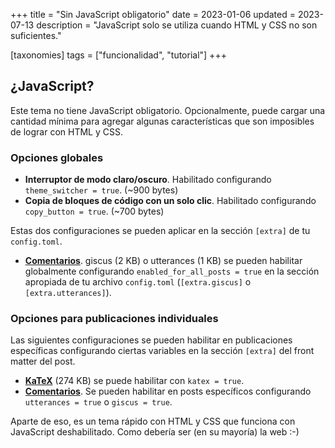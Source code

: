 +++
title = "Sin JavaScript obligatorio"
date = 2023-01-06
updated = 2023-07-13
description = "JavaScript solo se utiliza cuando HTML y CSS no son suficientes."

[taxonomies]
tags = ["funcionalidad", "tutorial"]
+++

## ¿JavaScript?

Este tema no tiene JavaScript obligatorio. Opcionalmente, puede cargar una cantidad mínima para agregar algunas características que son imposibles de lograr con HTML y CSS.

### Opciones globales

- **Interruptor de modo claro/oscuro**. Habilitado configurando `theme_switcher = true`. (~900 bytes)
- **Copia de bloques de código con un solo clic**. Habilitado configurando `copy_button = true`. (~700 bytes)

Estas dos configuraciones se pueden aplicar en la sección `[extra]` de tu `config.toml`.

- [**Comentarios**](@/blog/comments.es.md). giscus (2 KB) o utterances (1 KB) se pueden habilitar globalmente configurando `enabled_for_all_posts = true` en la sección apropiada de tu archivo `config.toml` (`[extra.giscus]` o `[extra.utterances]`).

### Opciones para publicaciones individuales

Las siguientes configuraciones se pueden habilitar en publicaciones específicas configurando ciertas variables en la sección `[extra]` del front matter del post.

- [**KaTeX**](@/blog/markdown.es.md#katex) (274 KB) se puede habilitar con `katex = true`.
- [**Comentarios**](@/blog/comments.es.md). Se pueden habilitar en posts específicos configurando `utterances = true` o `giscus = true`.

Aparte de eso, es un tema rápido con HTML y CSS que funciona con JavaScript deshabilitado. Como debería ser (en su mayoría) la web :-)
